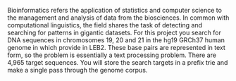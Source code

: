  Bioinformatics refers the application of statistics and computer science to the management and analysis 
of data from the biosciences. In common with computational linguistics, the field shares the task of detecting 
and searching for patterns in gigantic datasets. For this project you search for DNA sequences in chromosomes 
19, 20 and 21 in the hg19 GRCh37 human genome in which provide in LEB2. These base pairs are represented 
in text form, so the problem is essentially a text processing problem. There are 4,965 target sequences. You will 
store the search targets in a prefix trie and make a single pass through the genome corpus.  
